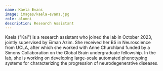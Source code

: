 ```yaml
---
name: Kaela Evans
image: images/kaela-evans.jpg
role: alumni
description: Research Assistant
---
```


Kaela ("Kai") is a research assistant who joined the lab in October 2023, jointly supervised by Eiman Azim. She received her BS in Neuroscience from UCLA, after which she worked with Anne Churchland funded by a Simons Collaboration on the Global Brain undergraduate fellowship. In the lab, she is working on developing large-scale automated phenotyping systems for characterizing the progression of neurodegenerative diseases.